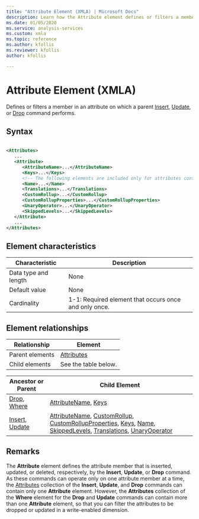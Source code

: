 ```yaml
---
title: "Attribute Element (XMLA) | Microsoft Docs"
description: Learn how the Attribute element defines or filters a member in an attribute on which a parent Insert, Update, or Drop command performs.
ms.date: 01/05/2020
ms.service: analysis-services
ms.custom: xmla
ms.topic: reference
ms.author: kfollis
ms.reviewer: kfollis
author: kfollis

---
```

# Attribute Element (XMLA)

  Defines or filters a member in an attribute on which a parent [Insert](../xml-elements-commands/insert-element-xmla.md), [Update](../xml-elements-commands/update-element-xmla.md), or [Drop](../xml-elements-commands/drop-element-xmla.md) command performs.  
  
## Syntax  
  
```xml  
  
<Attributes>  
   ...  
   <Attribute>  
      <AttributeName>...</AttributeName>  
      <Keys>...</Keys>  
      <!-- The following elements are included only for attributes contained in the Attributes element of a parent Insert or Update command -->  
      <Name>...</Name>  
      <Translations>...</Translations>  
      <CustomRollup>...</CustomRollup>  
      <CustomRollupProperties>...</CustomRollupProperties>  
      <UnaryOperator>...</UnaryOperator>  
      <SkippedLevels>...</SkippedLevels>  
   </Attribute>  
   ...  
</Attributes>  
```  
  
## Element characteristics  
  
|Characteristic|Description|  
|--------------------|-----------------|  
|Data type and length|None|  
|Default value|None|  
|Cardinality|1-1: Required element that occurs once and only once.|  
  
## Element relationships  
  
|Relationship|Element|  
|------------------|-------------|  
|Parent elements|[Attributes](../xml-elements-properties/attributes-element-xmla.md)|  
|Child elements|See the table below.|  
  
|Ancestor or Parent|Child Element|  
|------------------------|-------------------|  
|[Drop](../xml-elements-commands/drop-element-xmla.md), [Where](../xml-elements-properties/where-element-xmla.md)|[AttributeName](../xml-elements-properties/attributename-element-xmla.md), [Keys](../xml-elements-properties/keys-element-xmla.md)|  
|[Insert](../xml-elements-commands/insert-element-xmla.md), [Update](../xml-elements-commands/update-element-xmla.md)|[AttributeName](../xml-elements-properties/attributename-element-xmla.md), [CustomRollup](../xml-elements-properties/customrollup-element-xmla.md), [CustomRollupProperties](../xml-elements-properties/customrollupproperties-element-xmla.md), [Keys](../xml-elements-properties/keys-element-xmla.md), [Name](../xml-elements-properties/name-element-xmla.md), [SkippedLevels](../xml-elements-properties/skippedlevels-element-xmla.md), [Translations](../xml-elements-properties/translations-element-xmla.md), [UnaryOperator](../xml-elements-properties/unaryoperator-element-xmla.md)|  
  
## Remarks  
 The **Attribute** element defines the attribute member that is inserted, updated, or deleted, respectively, by the **Insert**, **Update**, or **Drop** command. As these commands can operate only on one attribute member at a time, the [Attributes](../xml-elements-properties/attributes-element-xmla.md) collection of the **Insert**, **Update**, and **Drop** commands can contain only one **Attribute** element. However, the **Attributes** collection of the **Where** element for the **Drop** and **Update** commands can contain more than one **Attribute** element, so that you can filter the attributes to be dropped or updated in a write-enabled dimension.  
